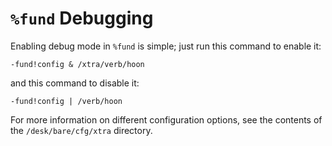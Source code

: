 # `%fund` Debugging

Enabling debug mode in `%fund` is simple; just run this command to enable it:

```
-fund!config & /xtra/verb/hoon
```

and this command to disable it:

```
-fund!config | /verb/hoon
```

For more information on different configuration options, see the contents of
the `/desk/bare/cfg/xtra` directory.
